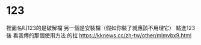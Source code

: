 # 123
裡面名叫123的是破解檔
另一個是安裝檔（假如你裝了就應該不用理它）
點進123後
看我傳的那個使用方法
的拉
https://kknews.cc/zh-tw/other/mlmvbx9.html

